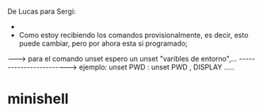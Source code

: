 

De Lucas para Sergi:


 - 
 - Como estoy recibiendo los comandos provisionalmente, es decir, esto puede cambiar, pero por ahora esta si programado;

 ---> para el comando unset espero un unset "varibles de entorno",...
 ------------------------> ejemplo: unset PWD 
								  : unset PWD , DISPLAY 
								  .....
								 	



# minishell

